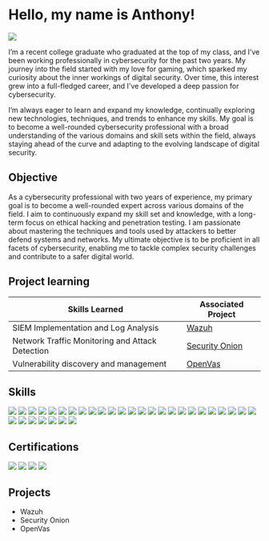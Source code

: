 # Hello, my name is Anthony! 
<a href="https://www.linkedin.com/in/anthony-kendall-774191200/"><img src="https://img.shields.io/badge/-LinkedIn-0072b1?&style=for-the-badge&logo=linkedin&logoColor=white" /></a>

I’m a recent college graduate who graduated at the top of my class, and I’ve been working professionally in cybersecurity for the past two years. My journey into the field started with my love for gaming, which sparked my curiosity about the inner workings of digital security. Over time, this interest grew into a full-fledged career, and I've developed a deep passion for cybersecurity.

I’m always eager to learn and expand my knowledge, continually exploring new technologies, techniques, and trends to enhance my skills. My goal is to become a well-rounded cybersecurity professional with a broad understanding of the various domains and skill sets within the field, always staying ahead of the curve and adapting to the evolving landscape of digital security.

## Objective

As a cybersecurity professional with two years of experience, my primary goal is to become a well-rounded expert across various domains of the field. I aim to continuously expand my skill set and knowledge, with a long-term focus on ethical hacking and penetration testing. I am passionate about mastering the techniques and tools used by attackers to better defend systems and networks. My ultimate objective is to be proficient in all facets of cybersecurity, enabling me to tackle complex security challenges and contribute to a safer digital world.

## Project learning

| Skills Learned                                        | Associated Project         |
|-----------------------------------------------|----------------------------|
| SIEM Implementation and Log Analysis          | <a href="https://github.com/AnthonyKendall/Wazuh">Wazuh</a>|
| Network Traffic Monitoring and Attack Detection | <a href="https://github.com/AnthonyKendall/Security-Onion">Security Onion</a>|
| Vulnerability discovery and management | <a href="https://github.com/AnthonyKendall/OpenVas">OpenVas</a>|


## Skills

<div>
    <img src="https://img.shields.io/badge/-Wireshark-1679A7?&style=for-the-badge&logo=Wireshark&logoColor=white" />
    <img src="https://img.shields.io/badge/-Suricata-EF3B2D?&style=for-the-badge&logo=Suricata&logoColor=white" />
    <img src="https://img.shields.io/badge/-Zeek-777BB4?&style=for-the-badge&logo=Zeek&logoColor=white" />
    <img src="https://img.shields.io/badge/-Security%20Onion-00BAFF?style=for-the-badge&logoColor=blue" />
    <img src="https://img.shields.io/badge/-Darktrace-000000?style=for-the-badge" />
    <img src="https://img.shields.io/badge/-Microsoft_Defender_for_Endpoint-00A4EF?&style=for-the-badge&logo=Microsoft&logoColor=white" />
    <img src="https://img.shields.io/badge/-SentinelOne-7033FD?style=for-the-badge" />
    <img src="https://img.shields.io/badge/-CrowdStrike-FF0000?style=for-the-badge" />
    <img src="https://img.shields.io/badge/-Elastic-005571?&style=for-the-badge&logo=Elastic&logoColor=white" />
    <img src="https://img.shields.io/badge/-Wazuh-40AEF0?style=for-the-badge" />
    <img src="https://img.shields.io/badge/-Palo%20Alto-3F4F75?style=for-the-badge&logo=paloaltonetworks" />
    <img src="https://img.shields.io/badge/-ProofPoint-525DDC?style=for-the-badge" />
    <img src="https://img.shields.io/badge/-Tenable-005FAD?style=for-the-badge" />
    <img src="https://img.shields.io/badge/-Manage%20Engine-006600?style=for-the-badge" />
    <img src="https://img.shields.io/badge/-Endpoint%20Security-9999FF?style=for-the-badge" />
    <img src="https://img.shields.io/badge/-Microsoft%20365-ECD53F?style=for-the-badge" />
    <img src="https://img.shields.io/badge/-FreshService%20ITSM-00FF7B?style=for-the-badge" />
    <img src="https://img.shields.io/badge/-Security%20Awareness%20Training-7D929E?style=for-the-badge" />
    <img src="https://img.shields.io/badge/-Vulnerability%20Assessment-007BFC?style=for-the-badge" />
    <img src="https://img.shields.io/badge/-Spam%20Titan-FF5A5F?style=for-the-badge" />
    <img src="https://img.shields.io/badge/-DNS%20Filter-2322F0?style=for-the-badge" />
    <img src="https://img.shields.io/badge/-DUO-00A672?style=for-the-badge" />
    <img src="https://img.shields.io/badge/-Incident%20Response-071D49?style=for-the-badge" />
    <img src="https://img.shields.io/badge/-Trellix-FF9E0F?style=for-the-badge" />
    <img src="https://img.shields.io/badge/-Cisco%20Umbrella-50162D?style=for-the-badge&logo=cisco" />
    <img src="https://img.shields.io/badge/-SIEM%20Management-654FF0?style=for-the-badge" />
    <img src="https://img.shields.io/badge/-Active%20Directory-A5915F?style=for-the-badge" />
    <img src="https://img.shields.io/badge/-KnowBe4-FCBFBD?style=for-the-badge" />
    <img src="https://img.shields.io/badge/-Windows%20Server-221E68?style=for-the-badge" />
    <img src="https://img.shields.io/badge/-Proofpoint-4D2B1A?style=for-the-badge" />
    <img src="https://img.shields.io/badge/-NinjaOne-EC1C24?style=for-the-badge" />
    <img src="https://img.shields.io/badge/-Huntress-0A84FF?style=for-the-badge" />
    
    
    
    
    
    
</div>

## Certifications

<div>
<img src="https://img.shields.io/badge/-CC-333333?style=for-the-badge&logo=isc2" />
<img src="https://img.shields.io/badge/-Proofpoint%20Certified%20DLP%20Specialist-FF0000?style=for-the-badge" />
<img src="https://img.shields.io/badge/-Proofpoint%20Certified%20Email%20Authentication-41454A?style=for-the-badge" />
<img src="https://img.shields.io/badge/-Proofpoint%20Certified%20Phishing%20Specialist-3B66BC?style=for-the-badge" />
</div>

## Projects
- Wazuh
- Security Onion
- OpenVas
